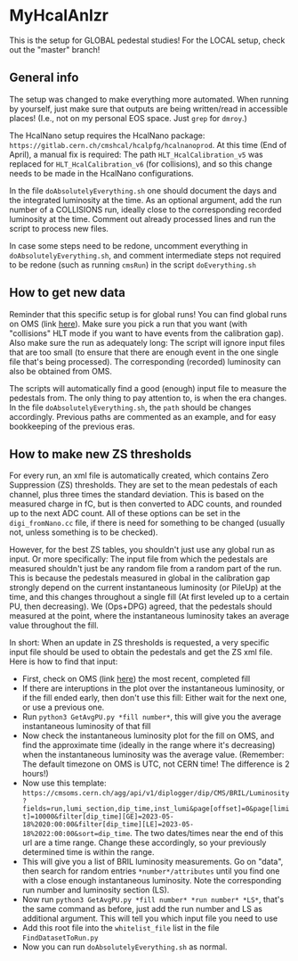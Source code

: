 # MyHcalAnlzr

This is the setup for GLOBAL pedestal studies! For the LOCAL setup, check out the "master" branch!


## General info

The setup was changed to make everything more automated. When running by yourself, just make sure that outputs are being written/read in accessible places! (I.e., not on my personal EOS space. Just `grep` for `dmroy`.)

The HcalNano setup requires the HcalNano package: `https://gitlab.cern.ch/cmshcal/hcalpfg/hcalnanoprod`. At this time (End of April), a manual fix is required: The path `HLT_HcalCalibration_v5` was replaced for `HLT_HcalCalibration_v6` (for collisions), and so this change needs to be made in the HcalNano configurations.

In the file `doAbsolutelyEverything.sh` one should document the days and the integrated luminosity at the time. As an optional argument, add the run number of a COLLISIONS run, ideally close to the corresponding recorded luminosity at the time. Comment out already processed lines and run the script to process new files.

In case some steps need to be redone, uncomment everything in `doAbsolutelyEverything.sh`, and comment intermediate steps not required to be redone (such as running `cmsRun`) in the script `doEverything.sh`


## How to get new data

Reminder that this specific setup is for global runs! You can find global runs on OMS (link [here](https://cmsoms.cern.ch/cms/run_3/index)). Make sure you pick a run that you want (with "collisions" HLT mode if you want to have events from the calibration gap). Also make sure the run as adequately long: The script will ignore input files that are too small (to ensure that there are enough event in the one single file that's being processed). The corresponding (recorded) luminosity can also be obtained from OMS.

The scripts will automatically find a good (enough) input file to measure the pedestals from. The only thing to pay attention to, is when the era changes. In the file `doAbsolutelyEverything.sh`, the `path` should be changes accordingly. Previous paths are commented as an example, and for easy bookkeeping of the previous eras.


## How to make new ZS thresholds

For every run, an xml file is automatically created, which contains Zero Suppression (ZS) thresholds. They are set to the mean pedestals of each channel, plus three times the standard deviation. This is based on the measured charge in fC, but is then converted to ADC counts, and rounded up to the next ADC count. All of these options can be set in the `digi_fromNano.cc` file, if there is need for something to be changed (usually not, unless something is to be checked).

However, for the best ZS tables, you shouldn't just use any global run as input. Or more specifically: The input file from which the pedestals are measured shouldn't just be any random file from a random part of the run. This is because the pedestals measured in global in the calibration gap strongly depend on the current instantaneous luminosity (or PileUp) at the time, and this changes throughout a single fill (At first leveled up to a certain PU, then decreasing). We (Ops+DPG) agreed, that the pedestals should measured at the point, where the instantaneous luminosity takes an average value throughout the fill.

In short: When an update in ZS thresholds is requested, a very specific input file should be used to obtain the pedestals and get the ZS xml file. Here is how to find that input:
- First, check on OMS (link [here](https://cmsoms.cern.ch/cms/run_3/index)) the most recent, completed fill
- If there are interuptions in the plot over the instantaneous luminosity, or if the fill ended early, then don't use this fill: Either wait for the next one, or use a previous one.
- Run `python3 GetAvgPU.py *fill number*`, this will give you the average instantaneous luminosity of that fill
- Now check the instantaneous luminosity plot for the fill on OMS, and find the approximate time (ideally in the range where it's decreasing) when the instantaneous luminosity was the average value. (Remember: The default timezone on OMS is UTC, not CERN time! The difference is 2 hours!)
- Now use this template: `https://cmsoms.cern.ch/agg/api/v1/diplogger/dip/CMS/BRIL/Luminosity?fields=run,lumi_section,dip_time,inst_lumi&page[offset]=0&page[limit]=10000&filter[dip_time][GE]=2023-05-18%2020:00:00&filter[dip_time][LE]=2023-05-18%2022:00:00&sort=dip_time`. The two dates/times near the end of this url are a time range. Change these accordingly, so your previously determined time is within the range.
- This will give you a list of BRIL luminosity measurements. Go on "data", then search for random entries `*number*/attributes` until you find one with a close enough instantaneous luminosity. Note the corresponding run number and luminosity section (LS).
- Now run `python3 GetAvgPU.py *fill number* *run number* *LS*`, that's the same command as before, just add the run number and LS as additional argument. This will tell you which input file you need to use
- Add this root file into the `whitelist_file` list in the file `FindDatasetToRun.py`
- Now you can run `doAbsolutelyEverything.sh` as normal.

